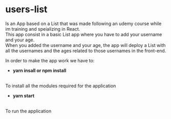 # users-list<br>

Is an App based on a List that was made following an udemy course while im training and speializing in React.<br>
This app consist in a basic List app where you have to add your username and your age.<br>
When you added the username and your age, the app will deploy a List with all the usernames and the ages related to those usernames in the front-end.<br>

In order to make the app work we have to: <br>
<ul><li><strong>yarn insall or npm install </strong></li></ul><br>
To install all the modules required for the application <br>
<ul><li><strong>yarn start </strong></li></ul><br>
To run the application <br>
